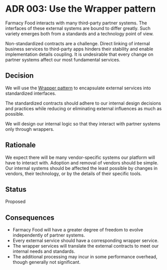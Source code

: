 # ADR 003: Use the Wrapper pattern
Farmacy Food interacts with many third-party partner systems. The interfaces of these external systems are bound to
 differ greatly. Such variety emerges both from a standards and a technology point of view.

Non-standardized contracts are a challenge. Direct linking of internal business services to third-party
 apps hinders their stability and enable implementation details coupling. It is undesirable that every change
 on partner systems affect our most fundamental services. 
 
## Decision 
We will use the [Wrapper pattern](https://patterns.arcitura.com/soa-patterns/design_patterns/legacy_wrapper) to
encapsulate external services into standardized interfaces.

The standardized contracts should adhere to our internal design decisions and practices while reducing or eliminating
external influences as much as possible.

We will design our internal logic so that they interact with partner systems only through wrappers.

## Rationale
We expect there will be many vendor-specific systems our platform will have to interact with.
Adoption and removal of vendors should be simple. Our internal systems should be affected the least possible by
changes in vendors, their technology, or by the details of their specific tools.
 
## Status
Proposed 

## Consequences
- Farmacy Food will have a greater degree of freedom to evolve independently of partner systems.
- Every external service should have a corresponding wrapper service.
- The wrapper services will translate the external contracts to meet our internal needs and standards.
- The additional processing may incur in some performance overhead, though generally not significant.
